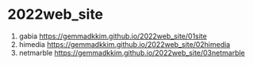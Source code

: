 # 2022web_site
1. gabia https://gemmadkkim.github.io/2022web_site/01site
2. himedia https://gemmadkkim.github.io/2022web_site/02himedia
3. netmarble https://gemmadkkim.github.io/2022web_site/03netmarble
